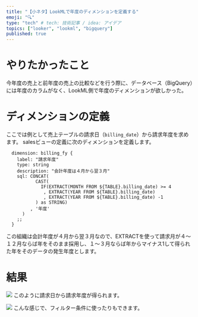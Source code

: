 ```yaml
---
title: "【小ネタ】LookMLで年度のディメンションを定義する"
emoji: "🔍"
type: "tech" # tech: 技術記事 / idea: アイデア
topics: ["looker", "lookml", "bigquery"]
published: true
---
```


# やりたかったこと
今年度の売上と前年度の売上の比較などを行う際に、データベース（BigQuery）には年度のカラムがなく、LookML側で年度のディメンションが欲しかった。

# ディメンションの定義

ここでは例として売上テーブルの請求日（`billing_date`）から請求年度を求めます。
salesビューの定義に次のディメンションを定義します。

```:views/sales.view.lkml
  dimension: billing_fy {
    label: "請求年度"
    type: string
    description: "会計年度は４月から翌３月"
    sql: CONCAT(
           CAST(
             IF(EXTRACT(MONTH FROM ${TABLE}.billing_date) >= 4
              , EXTRACT(YEAR FROM ${TABLE}.billing_date)
              , EXTRACT(YEAR FROM ${TABLE}.billing_date) -1
           ) as STRING)
         , '年度'
      )
    ;;
  }
```

この組織は会計年度が４月から翌３月なので、EXTRACTを使って請求月が４～１２月ならば年をそのまま採用し、１～３月ならば年からマイナス1して得られた年をそのデータの発生年度とします。

# 結果
![](https://storage.googleapis.com/zenn-user-upload/5538f7b17e13-20230403.png)
このように請求日から請求年度が得られます。

![](https://storage.googleapis.com/zenn-user-upload/ff423e1072b7-20230403.png)
こんな感じで、フィルター条件に使ったりもできます。
